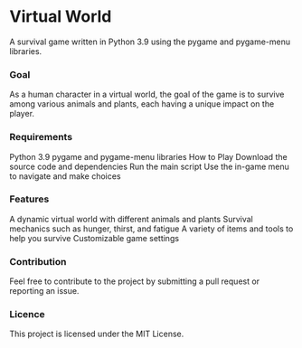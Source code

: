 <h1> Virtual World </h1>
A survival game written in Python 3.9 using the pygame and pygame-menu libraries.

<h3>Goal</h3>
As a human character in a virtual world, the goal of the game is to survive among various animals and plants, each having a unique impact on the player.

<h3>Requirements</h3>
Python 3.9
pygame and pygame-menu libraries
How to Play
Download the source code and dependencies
Run the main script
Use the in-game menu to navigate and make choices
<h3>Features</h3>
A dynamic virtual world with different animals and plants
Survival mechanics such as hunger, thirst, and fatigue
A variety of items and tools to help you survive
Customizable game settings

<h3>Contribution</h3>
Feel free to contribute to the project by submitting a pull request or reporting an issue.

<h3>Licence</h3>
This project is licensed under the MIT License.
